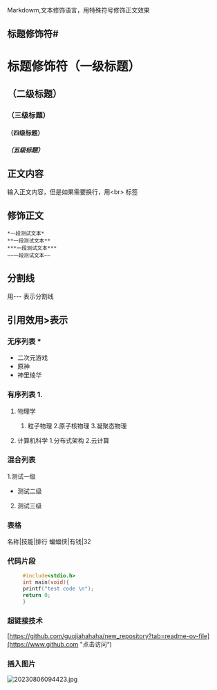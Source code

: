 Markdowm,文本修饰语言，用特殊符号修饰正文效果<br>


## 标题修饰符\#

# 标题修饰符（一级标题）
## （二级标题）
### （三级标题）
#### （四级标题）
##### （五级标题）


## 正文内容
   输入正文内容，但是如果需要换行，用\<br\> 标签
## 修饰正文
    *一段测试文本*
    **一段测试文本**
    ***一段测试文本***
    ~~一段测试文本~~
## 分割线
   用\-\-\- 表示分割线


## 引用效用\>表示
### 无序列表 \*
* 二次元游戏
 * 原神
  * 神里绫华

### 有序列表 1.
1. 物理学
   1. 粒子物理
   2.原子核物理
   3.凝聚态物理

2. 计算机科学
   1.分布式架构
   2.云计算

### 混合列表
1.测试一级
 * 测试二级
 2. 测试三级

### 表格
名称|技能|排行
蝙蝠侠|有钱|32

### 代码片段
```c
     #include<stdio.h>
     int main(void){
     printf("test code \n");
     return 0;
     }
```

### 超链接技术
[https://github.com/guojiahahaha/new_repository?tab=readme-ov-file](https://www.github.com "点击访问“)

### 插入图片
![20230806094423.jpg](https://postimg.cc/B8LCSgzy)
